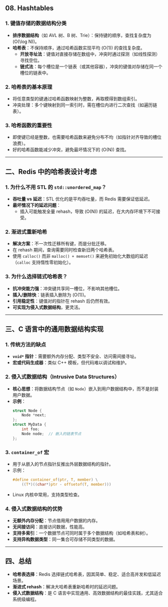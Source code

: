 ## 08. Hashtables

### 1. 键值存储的数据结构分类

- **排序数据结构**（如 AVL 树、B 树、Trie）：保持键的顺序，查找复杂度为 \(O(\log N)\)。
- **哈希表**：不保持顺序，通过哈希函数实现平均 \(O(1)\) 的查找复杂度。
  - **开放寻址法**：键值对直接存储在数组中，冲突时通过探测（如线性探测）寻找空位。
  - **链式法**：每个槽位是一个链表（或其他容器），冲突的键值对存储在同一个槽位的链表中。

### 2. 哈希表的基本原理
- 将任意类型的键通过哈希函数映射为整数，再取模得到数组索引。
- 冲突处理：多个键映射到同一索引时，需在槽位内进行二次查找（如遍历链表）。

### 3. 哈希函数的重要性

- 即使键已经是整数，也需要哈希函数来避免分布不均（如指针对齐导致的槽位浪费）。
- 好的哈希函数能减少冲突，避免最坏情况下的 \(O(N)\) 查找。

---

## 二、Redis 中的哈希表设计考虑

### 1. 为什么不用 STL 的 `std::unordered_map`？
- **吞吐量 vs 延迟**：STL 优化的是平均吞吐量，而 Redis 需要保证低延迟。
- **最坏情况下的延迟问题**：
  - 插入可能触发全量 rehash，导致 \(O(N)\) 的延迟，在大内存环境下不可接受。

### 2. 渐进式重新哈希

- **解决方案**：不一次性迁移所有键，而是分批迁移。
- 在 rehash 期间，查询需要同时检查新旧两个哈希表。
- 使用 `calloc()` 而非 `malloc() + memset()` 来避免初始化大数组的延迟（`calloc` 支持惰性零初始化）。

### 3. 为什么选择链式哈希表？
- **抗冲突能力强**：冲突键共享同一槽位，不影响其他槽位。
- **插入/删除快**：链表插入删除为 \(O(1)\)。
- **引用稳定性**：键值对的指针在 rehash 后仍然有效。
- **可实现为侵入式数据结构**，更灵活。

---

## 三、C 语言中的通用数据结构实现

### 1. 传统方法的缺点
- **`void*` 指针**：需要额外内存分配、类型不安全、访问需间接寻址。
- **宏或代码生成器**：类似 C++ 模板，但代码难以调试和维护。

### 2. 侵入式数据结构（Intrusive Data Structures）
- **核心思想**：将数据结构节点（如 `Node`）嵌入到用户数据结构中，而不是封装用户数据。
- **示例**：
  ```c
  struct Node {
      Node *next;
  };
  struct MyData {
      int foo;
      Node node;  // 嵌入的链表节点
  };
  ```

### 3. `container_of` 宏
- 用于从嵌入的节点指针反推出外层数据结构的指针。
- 示例：
  ```c
  #define container_of(ptr, T, member) \
      ((T*)((char*)ptr - offsetof(T, member)))
  ```
- Linux 内核中常用，支持类型检查。

### 4. 侵入式数据结构的优势

- **无额外内存分配**：节点借用用户数据的内存。
- **无间接访问**：直接访问数据，性能高。
- **支持多索引**：一个数据节点可同时属于多个数据结构（如哈希表和树）。
- **支持异构数据类型**：同一集合可存储不同类型的数据。

---

## 四、总结

- **哈希表选择**：Redis 选择链式哈希表，因其简单、稳定、适合高并发和低延迟场景。
- **渐进式 rehash**：解决大哈希表重新哈希时的延迟问题。
- **侵入式数据结构**：是 C 语言中实现通用、高效数据结构的最佳实践，尤其适合系统级编程。
